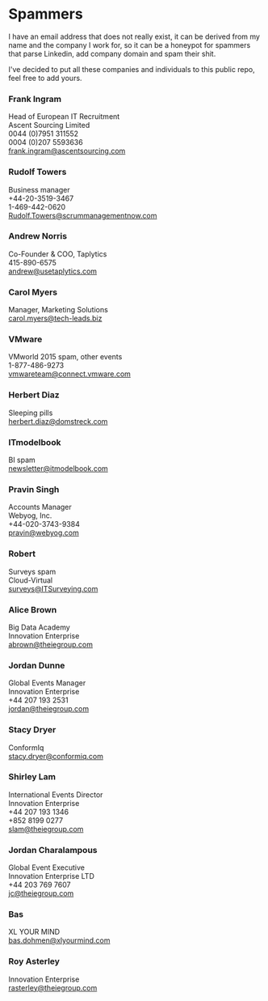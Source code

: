 Spammers
========

I have an email address that does not really exist, it can be derived from my name and the company I work for, so it can be a honeypot for spammers that parse Linkedin, add company domain and spam their shit.

I've decided to put all these companies and individuals to this public repo, feel free to add yours.


### Frank Ingram
Head of European IT Recruitment    
Ascent Sourcing Limited    
0044 (0)7951 311552    
0004 (0)207 5593636    
frank.ingram@ascentsourcing.com    

### Rudolf Towers
Business manager    
+44-20-3519-3467    
1-469-442-0620    
Rudolf.Towers@scrummanagementnow.com    

### Andrew Norris
Co-Founder & COO, Taplytics    
415-890-6575    
andrew@usetaplytics.com    

### Carol Myers
Manager, Marketing Solutions    
carol.myers@tech-leads.biz    

### VMware
VMworld 2015 spam, other events    
1-877-486-9273     
vmwareteam@connect.vmware.com    

### Herbert Diaz
Sleeping pills    
herbert.diaz@domstreck.com    

### ITmodelbook
BI spam    
newsletter@itmodelbook.com    

### Pravin Singh
Accounts Manager    
Webyog, Inc.    
+44-020-3743-9384    
pravin@webyog.com    

### Robert
Surveys spam    
Cloud-Virtual    
surveys@ITSurveying.com    

### Alice Brown
Big Data Academy    
Innovation Enterprise    
abrown@theiegroup.com    

### Jordan Dunne
Global Events Manager    
Innovation Enterprise    
+44 207 193 2531    
jordan@theiegroup.com    

### Stacy Dryer
ConformIq    
stacy.dryer@conformiq.com    

### Shirley Lam
International Events Director    
Innovation Enterprise    
+44 207 193 1346    
+852 8199 0277    
slam@theiegroup.com    

### Jordan Charalampous
Global Event Executive    
Innovation Enterprise LTD    
+44 203 769 7607    
jc@theiegroup.com    

### Bas
XL YOUR MIND    
bas.dohmen@xlyourmind.com    

### Roy Asterley
Innovation Enterprise    
rasterley@theiegroup.com    

